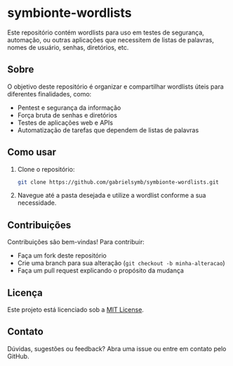 # symbionte-wordlists

Este repositório contém wordlists para uso em testes de segurança, automação, ou outras aplicações que necessitem de listas de palavras, nomes de usuário, senhas, diretórios, etc.

## Sobre

O objetivo deste repositório é organizar e compartilhar wordlists úteis para diferentes finalidades, como:

- Pentest e segurança da informação
- Força bruta de senhas e diretórios
- Testes de aplicações web e APIs
- Automatização de tarefas que dependem de listas de palavras

## Como usar

1. Clone o repositório:
   ```bash
   git clone https://github.com/gabrielsymb/symbionte-wordlists.git
   ```

2. Navegue até a pasta desejada e utilize a wordlist conforme a sua necessidade.

## Contribuições

Contribuições são bem-vindas! Para contribuir:

- Faça um fork deste repositório
- Crie uma branch para sua alteração (`git checkout -b minha-alteracao`)
- Faça um pull request explicando o propósito da mudança

## Licença

Este projeto está licenciado sob a [MIT License](LICENSE).

## Contato

Dúvidas, sugestões ou feedback? Abra uma issue ou entre em contato pelo GitHub.
